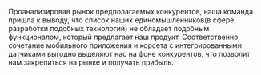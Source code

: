 Проанализировав  рынок предполагаемых конкурентов, наша команда пришла к выводу, что список наших единомышленников(в сфере разработки подобных технологий) не обладает подобным функционалом, который предлагает наш продукт. Соответственно, сочетание мобильного приложения и корсета с интегрированными датчиками выгодно выделяют нас на фоне конкурентов, что позволит нам закрепиться на рынке и получать прибыль.   

